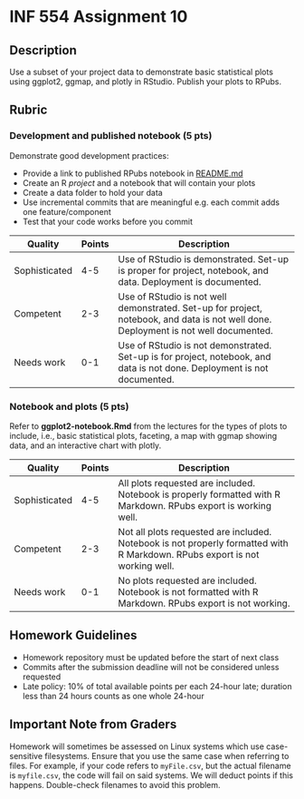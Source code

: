 # INF 554 Assignment 10

## Description

Use a subset of your project data to demonstrate basic statistical plots using ggplot2, ggmap, and plotly in RStudio. Publish your plots to RPubs.

## Rubric

### Development and published notebook (5 pts)

Demonstrate good development practices:

- Provide a link to published RPubs notebook in [README.md](README.md)
- Create an R *project* and a notebook that will contain your plots
- Create a data folder to hold your data
- Use incremental commits that are meaningful e.g. each commit adds one feature/component
- Test that your code works before you commit

| Quality       | Points | Description |
| ------------- | ------ | ----------- |
| Sophisticated | 4-5    | Use of RStudio is demonstrated. Set-up is proper for project, notebook, and data. Deployment is documented. |
| Competent     | 2-3    | Use of RStudio is not well demonstrated. Set-up for project, notebook, and data is not well done. Deployment is not well documented. |
| Needs work    | 0-1    | Use of RStudio is not demonstrated. Set-up is for project, notebook, and data is not done. Deployment is not documented. |

### Notebook and plots (5 pts)

Refer to **ggplot2-notebook.Rmd** from the lectures for the types of plots to include, i.e., basic statistical plots, faceting, a map with ggmap showing data, and an interactive chart with plotly.

| Quality       | Points | Description |
| ------------- | ------ | ----------- |
| Sophisticated | 4-5    | All plots requested are included. Notebook is properly formatted with R Markdown. RPubs export is working well. |
| Competent     | 2-3    | Not all plots requested are included. Notebook is not properly formatted with R Markdown. RPubs export is not working well. |
| Needs work    | 0-1    | No plots requested are included. Notebook is not formatted with R Markdown. RPubs export is not working. |

## Homework Guidelines

- Homework repository must be updated before the start of next class
- Commits after the submission deadline will not be considered unless requested
- Late policy: 10% of total available points per each 24-hour late; duration less than 24 hours counts as one whole 24-hour

## Important Note from Graders

Homework will sometimes be assessed on Linux systems which use case-sensitive filesystems. Ensure that you use the same case when referring to files. For example, if your code refers to `myFile.csv`, but the actual filename is `myfile.csv`, the code will fail on said systems. We will deduct points if this happens. Double-check filenames to avoid this problem.
